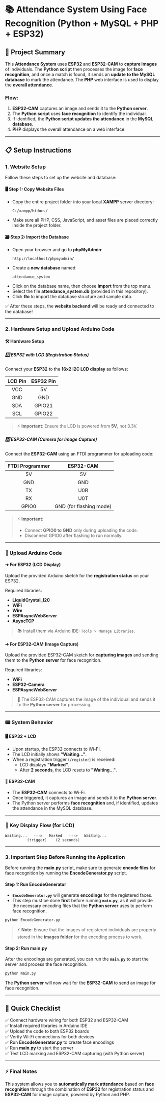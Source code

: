 # 📚 Attendance System Using Face Recognition (Python + MySQL + PHP + ESP32)

## 📌 Project Summary

This **Attendance System** uses **ESP32** and **ESP32-CAM** to **capture images** of individuals. The **Python script** then processes the image for **face recognition**, and once a match is found, it sends an **update to the MySQL database** to mark the attendance. The **PHP** web interface is used to display the **overall attendance**.

### Flow:
1. **ESP32-CAM** captures an image and sends it to the **Python server**.
2. The **Python script** uses **face recognition** to identify the individual.
3. If identified, the **Python script updates the attendance** in the **MySQL database**.
4. **PHP** displays the overall attendance on a web interface.

---

## 📋 Setup Instructions

### 1. Website Setup

Follow these steps to set up the website and database:

#### 🖥 Step 1: Copy Website Files
- Copy the entire project folder into your local **XAMPP** server directory:
  ```
  C:/xampp/htdocs/
  ```
- Make sure all PHP, CSS, JavaScript, and asset files are placed correctly inside the project folder.

#### 🗃 Step 2: Import the Database
- Open your browser and go to **phpMyAdmin**:
  ```
  http://localhost/phpmyadmin/
  ```
- Create a **new database** named:
  ```
  attendance_system
  ```
- Click on the database name, then choose **Import** from the top menu.
- Select the file **attendance_system.db** (provided in this repository).
- Click **Go** to import the database structure and sample data.

✅ After these steps, the **website backend** will be ready and connected to the database!

---

### 2. Hardware Setup and Upload Arduino Code

#### 🛠 Hardware Setup

##### 1️⃣ ESP32 with LCD (Registration Status)
Connect your **ESP32** to the **16x2 I2C LCD display** as follows:

| LCD Pin | ESP32 Pin |
|:-------:|:---------:|
| VCC     | 5V        |
| GND     | GND       |
| SDA     | GPIO21    |
| SCL     | GPIO22    |

> ⚡ **Important**: Ensure the LCD is powered from **5V**, not 3.3V.

##### 2️⃣ ESP32-CAM (Camera for Image Capture)
Connect the **ESP32-CAM** using an FTDI programmer for uploading code:

| FTDI Programmer | ESP32-CAM |
|:---------------:|:---------:|
| 5V              | 5V        |
| GND             | GND       |
| TX              | U0R       |
| RX              | U0T       |
| GPIO0           | GND (for flashing mode) |

> ⚡ **Important**:  
> - Connect **GPIO0 to GND** only during uploading the code.  
> - Disconnect GPIO0 after flashing to run normally.

---

### 🚀 Upload Arduino Code

#### ➔ For ESP32 (LCD Display)
Upload the provided Arduino sketch for the **registration status** on your ESP32.

Required libraries:
- **LiquidCrystal_I2C**
- **WiFi**
- **Wire**
- **ESPAsyncWebServer**
- **AsyncTCP**

> 📚 Install them via Arduino IDE: `Tools > Manage Libraries`.

#### ➔ For ESP32-CAM (Image Capture)
Upload the provided ESP32-CAM sketch for **capturing images** and sending them to the **Python server** for face recognition.

Required libraries:
- **WiFi**
- **ESP32-Camera**
- **ESPAsyncWebServer**

> 📸 The ESP32-CAM captures the image of the individual and sends it to the **Python server** for processing.

---

### 📟 System Behavior

#### 🖥 ESP32 + LCD
- Upon startup, the ESP32 connects to Wi-Fi.
- The LCD initially shows **"Waiting..."**.
- When a registration trigger (`/register`) is received:
  - LCD displays **"Marked"**.
  - After **2 seconds**, the LCD resets to **"Waiting..."**.

#### 📸 ESP32-CAM
- The **ESP32-CAM** connects to Wi-Fi.
- Once triggered, it captures an image and sends it to the **Python server**.
- The Python server performs **face recognition** and, if identified, updates the attendance in the MySQL database.

---

### 🔄 Key Display Flow (for LCD)

```
Waiting...   --->   Marked   --->   Waiting...
          (trigger)    (2 seconds)
```

---

### **3. Important Step Before Running the Application**

Before running the **main.py** script, make sure to generate **encode files** for face recognition by running the **EncodeGenerator.py** script.

#### Step 1: Run EncodeGenerator
- **`EncodeGenerator.py`** will generate **encodings** for the registered faces.
- This step must be done **first** before running **`main.py`**, as it will provide the necessary encoding files that the **Python server** uses to perform face recognition.

```bash
python EncodeGenerator.py
```

> ⚡ **Note**: Ensure that the images of registered individuals are properly stored in the **images folder** for the encoding process to work.

#### Step 2: Run main.py
After the encodings are generated, you can run the **`main.py`** to start the server and process the face recognition.

```bash
python main.py
```

The **Python server** will now wait for the **ESP32-CAM** to send an image for face recognition.

---

## 📌 Quick Checklist

✅ Connect hardware wiring for both ESP32 and ESP32-CAM  
✅ Install required libraries in Arduino IDE  
✅ Upload the code to both ESP32 boards  
✅ Verify Wi-Fi connections for both devices  
✅ Run **EncodeGenerator.py** to create face encodings  
✅ Run **main.py** to start the server  
✅ Test LCD marking and ESP32-CAM capturing (with Python server)  

---

### ⚡ Final Notes

This system allows you to **automatically mark attendance** based on **face recognition** through the combination of **ESP32** for registration status and **ESP32-CAM** for image capture, powered by Python and PHP.

